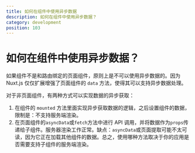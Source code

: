 ```yaml
---
title: 如何在组件中使用异步数据
description: 如何在组件中使用异步数据？
category: development
position: 103
---
```


# 如何在组件中使用异步数据？

如果组件不是和路由绑定的页面组件，原则上是不可以使用异步数据的。因为 Nuxt.js 仅仅扩展增强了页面组件的 `data` 方法，使得其可以支持异步数据处理。

对于非页面组件，有两种方式可以实现数据的异步获取：

1. 在组件的 `mounted` 方法里面实现异步获取数据的逻辑，之后设置组件的数据，限制是：不支持服务端渲染。
2. 在页面组件的`asyncData`或`fetch`方法中进行 API 调用，并将数据作为`props`传递给子组件。服务器渲染工作正常。缺点：`asyncData`或页面提取可能不太可读，因为它正在加载其他组件的数据。总之，使用哪种方法取决于你的应用是否需要支持子组件的服务端渲染。
